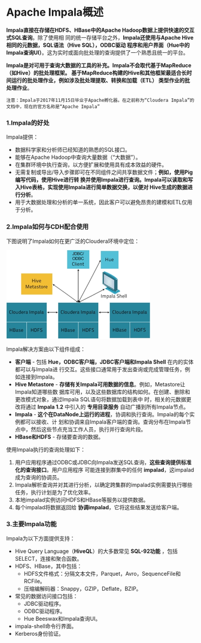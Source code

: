 Apache Impala概述
================================================================================
**Impala直接在存储在HDFS、HBase中的Apache Hadoop数据上提供快速的交互式SQL查询**。除了使用相
同的统一存储平台之外，**Impala还使用与Apache Hive相同的元数据，SQL语法（Hive SQL），ODBC驱动
程序和用户界面（Hue中的Impala查询UI）**。这为实时或面向批处理的查询提供了一个熟悉且统一的平台。

**Impala是对可用于查询大数据的工具的补充。Impala不会取代基于MapReduce（如Hive）的批处理框架。
基于MapReduce构建的Hive和其他框架最适合长时间运行的批处理作业，例如涉及批处理提取、转换和加载（ETL）
类型作业的批处理作业**。
```
注意：Impala于2017年11月15日毕业于Apache孵化器。在之前称为“Cloudera Impala”的文档中，现在的官方名称是“Apache Impala”
```

### 1.Impala的好处
Impala提供：
+ 数据科学家和分析师已经知道的熟悉的SQL接口。
+ 能够在Apache Hadoop中查询大量数据（“大数据”）。
+ 在集群环境中执行查询，以方便扩展和使用具有成本效益的硬件。
+ 无需复制或导出/导入步骤即可在不同组件之间共享数据文件；**例如，使用Pig编写代码，使用Hive进行转
换并使用Impala进行查询。Impala可以读取和写入Hive表格，实现使用Impala进行简单数据交换，以便对
Hive生成的数据进行分析**。
+ 用于大数据处理和分析的单一系统，因此客户可以避免昂贵的建模和ETL仅用于分析。

### 2.Impala如何与CDH配合使用
下图说明了Impala如何在更广泛的Cloudera环境中定位：

![Impala](img/2.jpeg)

Impala解决方案由以下组件组成：
+ **客户端** - 包括 **Hue，ODBC客户端，JDBC客户端和Impala Shell** 在内的实体都可以与Impala进
行交互。这些接口通常用于发出查询或完成管理任务，例如连接到Impala。
+ **Hive Metastore** - **存储有关Impala可用数据的信息**。例如，Metastore让Impala知道哪些数
据库可用，以及这些数据库的结构如何。在创建、删除和更改模式对象，通过Impala SQL语句将数据加载到表中
时，相关的元数据更改将通过 **Impala 1.2** 中引入的 **专用目录服务** 自动广播到所有Impala节点。
+ **Impala** - **这个在DataNode上运行的进程**，协调和执行查询。Impala的每个实例都可以接收、计
划和协调来自Impala客户端的查询。查询分布在Impala节点中，然后这些节点充当工作人员，执行并行查询片段。
+ **HBase和HDFS** - 存储要查询的数据。

使用Impala执行的查询处理如下：
1. 用户应用程序通过ODBC或JDBC向Impala发送SQL查询，**这些查询提供标准化的查询接口**。用户应用程序
可能连接到群集中的任何 **impalad**，这impalad成为查询的协调员。
2. Impala解析查询并对其进行分析，以确定跨集群的impalad实例需要执行哪些任务，执行计划是为了优化效率。
3. 本地impalad实例访问HDFS和HBase等服务以提供数据。
4. 每个impalad将数据返回给 **协调impalad**，它将这些结果发送给客户端。

### 3.主要Impala功能
Impala为以下方面提供支持：
+ Hive Query Language（**HiveQL**）的大多数常见 **SQL-92功能** ，包括SELECT，连接和聚合函数。
+ HDFS、HBase，其中包括：
  - HDFS文件格式：分隔文本文件，Parquet，Avro，SequenceFile和RCFile。
  - 压缩编解码器：Snappy，GZIP，Deflate，BZIP。
+ 常见的数据访问接口包括：
  - JDBC驱动程序。
  - ODBC驱动程序。
  - Hue Beeswax和Impala查询UI。
+ impala-shell命令行界面。
+ Kerberos身份验证。

